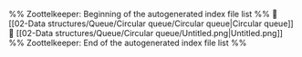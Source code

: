 %% Zoottelkeeper: Beginning of the autogenerated index file list  %%
📄 [[02-Data structures/Queue/Circular queue/Circular queue|Circular queue]]
📄 [[02-Data structures/Queue/Circular queue/Untitled.png|Untitled.png]]
%% Zoottelkeeper: End of the autogenerated index file list  %%
